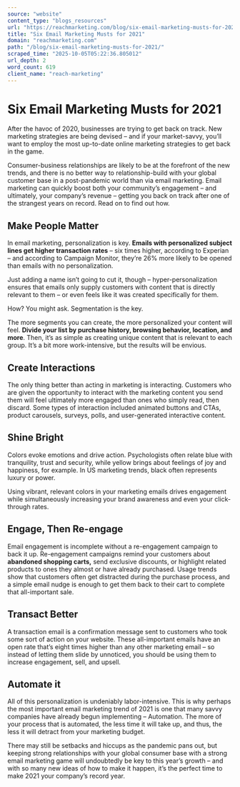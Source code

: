 ```yaml
---
source: "website"
content_type: "blogs_resources"
url: "https://reachmarketing.com/blog/six-email-marketing-musts-for-2021/"
title: "Six Email Marketing Musts for 2021"
domain: "reachmarketing.com"
path: "/blog/six-email-marketing-musts-for-2021/"
scraped_time: "2025-10-05T05:22:36.805012"
url_depth: 2
word_count: 619
client_name: "reach-marketing"
---
```


# Six Email Marketing Musts for 2021

After the havoc of 2020, businesses are trying to get back on track. New marketing strategies are being devised – and if your market-savvy, you’ll want to employ the most up-to-date online marketing strategies to get back in the game.

Consumer-business relationships are likely to be at the forefront of the new trends, and there is no better way to relationship-build with your global customer base in a post-pandemic world than via email marketing. Email marketing can quickly boost both your community’s engagement – and ultimately, your company’s revenue – getting you back on track after one of the strangest years on record. Read on to find out how.

## Make People Matter

In email marketing, personalization is key. **Emails with personalized subject lines get higher transaction rates** – six times higher, according to Experian – and according to Campaign Monitor, they’re 26% more likely to be opened than emails with no personalization.

Just adding a name isn’t going to cut it, though – hyper-personalization ensures that emails only supply customers with content that is directly relevant to them – or even feels like it was created specifically for them.

How? You might ask. Segmentation is the key.

The more segments you can create, the more personalized your content will feel. **Divide your list by purchase history, browsing behavior, location, and more**. Then, it’s as simple as creating unique content that is relevant to each group. It’s a bit more work-intensive, but the results will be envious.

## Create Interactions

The only thing better than acting in marketing is interacting. Customers who are given the opportunity to interact with the marketing content you send them will feel ultimately more engaged than ones who simply read, then discard. Some types of interaction included animated buttons and CTAs, product carousels, surveys, polls, and user-generated interactive content.

## Shine Bright

Colors evoke emotions and drive action. Psychologists often relate blue with tranquility, trust and security, while yellow brings about feelings of joy and happiness, for example. In US marketing trends, black often represents luxury or power.

Using vibrant, relevant colors in your marketing emails drives engagement while simultaneously increasing your brand awareness and even your click-through rates.

## Engage, Then Re-engage

Email engagement is incomplete without a re-engagement campaign to back it up. Re-engagement campaigns remind your customers about **abandoned shopping carts,** send exclusive discounts, or highlight related products to ones they almost or have already purchased. Usage trends show that customers often get distracted during the purchase process, and a simple email nudge is enough to get them back to their cart to complete that all-important sale.

## Transact Better

A transaction email is a confirmation message sent to customers who took some sort of action on your website. These all-important emails have an open rate that’s eight times higher than any other marketing email – so instead of letting them slide by unnoticed, you should be using them to increase engagement, sell, and upsell.

## Automate it

All of this personalization is undeniably labor-intensive. This is why perhaps the most important email marketing trend of 2021 is one that many savvy companies have already begun implementing – Automation. The more of your process that is automated, the less time it will take up, and thus, the less it will detract from your marketing budget.

There may still be setbacks and hiccups as the pandemic pans out, but keeping strong relationships with your global consumer base with a strong email marketing game will undoubtedly be key to this year’s growth – and with so many new ideas of how to make it happen, it’s the perfect time to make 2021 your company’s record year.